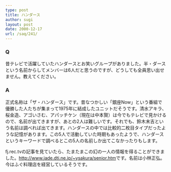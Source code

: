 ```yaml
---
type: post
title: ハンダース
author: sugi
layout: post
date: 2000-12-17
url: /saq/241/
---
```

### Q 

昔テレビで活躍していたハンダースとお笑いグループがありました。半・ダースという名前からしてメンバーは6人だと思うのですが、どうしても全員思い出せません。教えてください。

### A 

正式名称は「ザ・ハンダース」です。昔なつかしい「銀座Now」という番組で優勝した人たちが集まって1975年に結成したユニットだそうです。清水アキラ、桜金造、アゴいさむ、アパッチケン（現在は中本賢）は今でもテレビで見かけるので、名前が出てきますが、あとの2人は難しいです。それでも、鈴木末吉という名前は調べれば出てきます。ハンダースの中では比較的二枚目タイプだったような記憶があります。この5人で活動していた時期もあったようで、ハンダースというキーワードで調べるとこの5人の名前しか出てこなかったりもします。

fj.rec.tvの記事を見ていたら、たまたまこの幻の一人の情報を得ることができました。<a href="http://www.jade.dti.ne.jp/~ysakura/senior.htm" onclick="_gaq.push(['_trackEvent', 'outbound-article', 'http://www.jade.dti.ne.jp/~ysakura/senior.htm', 'http://www.jade.dti.ne.jp/~ysakura/senior.htm']);" >http://www.jade.dti.ne.jp/~ysakura/senior.htm</a>です。名前は小林正弘。今はふぐ料理店を経営しているそうです。

